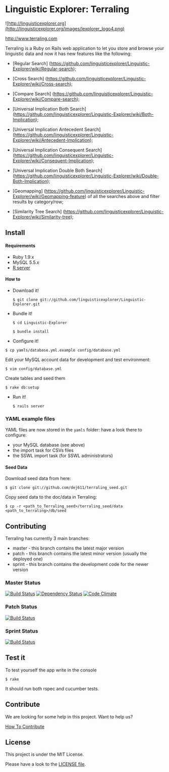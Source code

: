 Linguistic Explorer: Terraling
====

![http://linguisticexplorer.org](http://linguisticexplorer.org/images/lexplorer_logo4.png)

http://www.terraling.com

Terraling is a Ruby on Rails web application to let you store and browse your linguistic data and now it has new features like the following:

* [Regular Search] (https://github.com/linguisticexplorer/Linguistic-Explorer/wiki/Regular-search);

* [Cross Search] (https://github.com/linguisticexplorer/Linguistic-Explorer/wiki/Cross-search);

* [Compare Search] (https://github.com/linguisticexplorer/Linguistic-Explorer/wiki/Compare-search);

* [Universal Implication Both Search] (https://github.com/linguisticexplorer/Linguistic-Explorer/wiki/Both-Implication);

* [Universal Implication Antecedent Search] (https://github.com/linguisticexplorer/Linguistic-Explorer/wiki/Antecedent-Implication);

* [Universal Implication Consequent Search] (https://github.com/linguisticexplorer/Linguistic-Explorer/wiki/Consequent-Implication);

* [Universal Implication Double Both Search] (https://github.com/linguisticexplorer/Linguistic-Explorer/wiki/Double-Both-Implication);

* [Geomapping] (https://github.com/linguisticexplorer/Linguistic-Explorer/wiki/Geomapping-feature) of all the searches above and filter results by category/row;

* [Similarity Tree Search] (https://github.com/linguisticexplorer/Linguistic-Explorer/wiki/Similarity-tree);

## Install

#### Requirements
* Ruby 1.9.x
* MySQL 5.5.x
* [R server](http://cran.r-project.org/doc/FAQ/R-FAQ.html#How-can-R-be-installed_003f)

#### How to

* Download it!

  `$ git clone git://github.com/linguisticexplorer/Linguistic-Explorer.git`

* Bundle it!

  `$ cd Linguistic-Explorer`

  `$ bundle install`

* Configure it!

 `$ cp yamls/database.yml.example config/database.yml`

  Edit your MySQL account data for development and test environment:

 `$ vim config/database.yml`

  Create tables and seed them

  `$ rake db:setup`

* Run it!

  `$ rails server`

### YAML example files

YAML files are now stored in the `yamls` folder: have a look there to configure:

* your MySQL database (see above)
* the import task for CSVs files
* the SSWL import task (for SSWL administrators)

#### Seed Data

Download seed data from here:

  `$ git clone git://github.com/dej611/terraling_seed.git`

Copy seed data to the doc/data in Terraling:

  `$ cp -r <path_to_Terraling_seed>/terraling_seed/data <path_to_terraling>/db/seed`
  
## Contributing

Terraling has currently 3 main branches:

* master - this branch contains the latest major version
* patch - this branch contains the latest minor version (usually the deployed one)
* sprint - this branch contains the development code for the newer version

### Master Status

[![Build Status](https://travis-ci.org/linguisticexplorer/Linguistic-Explorer.png?branch=master)](https://travis-ci.org/linguisticexplorer/Linguistic-Explorer)
[![Dependency Status](https://gemnasium.com/linguisticexplorer/Linguistic-Explorer.png)](https://gemnasium.com/linguisticexplorer/Linguistic-Explorer)
[![Code Climate](https://codeclimate.com/github/linguisticexplorer/Linguistic-Explorer.png)](https://codeclimate.com/github/linguisticexplorer/Linguistic-Explorer)

### Patch Status

[![Build Status](https://travis-ci.org/linguisticexplorer/Linguistic-Explorer.png?branch=patch)](https://travis-ci.org/linguisticexplorer/Linguistic-Explorer)

### Sprint Status

[![Build Status](https://travis-ci.org/linguisticexplorer/Linguistic-Explorer.png?branch=sprint)](https://travis-ci.org/linguisticexplorer/Linguistic-Explorer)

## Test it

To test yourself the app write in the console

  `$ rake`
  
It should run both rspec and cucumber tests.
  
## Contribute

We are looking for some help in this project. Want to help us?

[How To Contribute](https://github.com/linguisticexplorer/Linguistic-Explorer/wiki/How-To-Contribute)
  
## License
This project is under the MIT License.

Please have a look to the [LICENSE file](https://github.com/linguisticexplorer/Linguistic-Explorer/blob/master/LICENSE).
